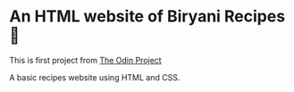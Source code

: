 # An HTML website of Biryani Recipes 🍲

This is first project from [The Odin Project](https://theodinproject.com)


A basic recipes website using HTML and CSS.

 